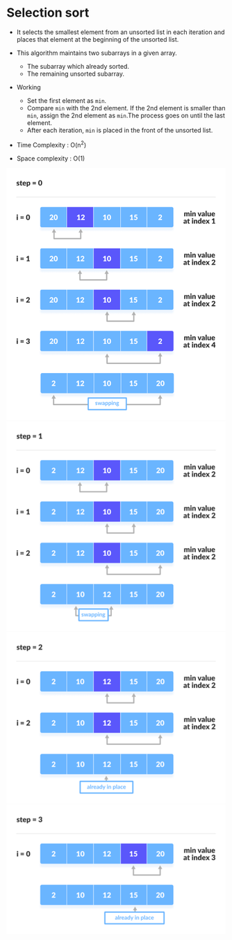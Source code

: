 # Selection sort

- It selects the smallest element from an unsorted list in each iteration and places that element at the beginning of the unsorted list.
- This algorithm maintains two subarrays in a given array.
  - The subarray which already sorted.
  - The remaining unsorted subarray.
- Working
  - Set the first element as `min`.
  - Compare `min` with the 2nd element. If the 2nd element is smaller than `min`, assign the 2nd element as `min`.The process goes on until the last element.
  - After each iteration, `min` is placed in the front of the unsorted list.
- Time Complexity : O(n<sup>2</sup>)

- Space complexity : O(1)

![Image](../../Img/Selection-Sort-0.png)
![Image](../../Img/Selection-Sort-1.png)
![Image](../../Img/Selection-Sort-2.png)
![Image](../../Img/Selection-Sort-3.png)

